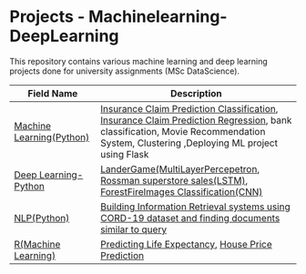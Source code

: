 # Projects - Machinelearning-DeepLearning

This repository contains various machine learning and deep learning projects done for university assignments (MSc DataScience).

| Field Name                                   | Description |
| ---------------------------------------------| -----------  |
| [Machine Learning(Python)](https://github.com/Jhansi-27/University-Projects-Machinelearning-DeepLearning/tree/main/MachineLearning(Python))|  [Insurance Claim Prediction Classification](https://github.com/Jhansi-27/Projects-Machinelearning-DeepLearning/blob/main/MachineLearning(Python)/Insurance%20Claim%20Prediction/Classification_Insurance_Claim.ipynb),  [Insurance Claim Prediction Regression](https://github.com/Jhansi-27/Projects-Machinelearning-DeepLearning/blob/main/MachineLearning(Python)/Insurance%20Claim%20Prediction/Regression_Insurance_Claimvalue_Prediction.ipynb), bank classification, Movie Recommendation System, Clustering ,Deploying ML project using Flask  |
| [Deep Learning-Python](https://github.com/Jhansi-27/University-Projects-Machinelearning-DeepLearning/tree/main/DeepLearning%20(Python))| [LanderGame(MultiLayerPercepetron](https://github.com/Jhansi-27/University-Projects-Machinelearning-DeepLearning/tree/main/DeepLearning%20(Python)/MultiLayerPercepetronFromScratch), [Rossman superstore sales(LSTM)](), [ForestFireImages Classification(CNN)](https://github.com/Jhansi-27/CE888/tree/main/FinalProject) |
| [NLP(Python)](https://github.com/Jhansi-27/Projects-Machinelearning-DeepLearning/tree/main/NLP%20(Python)) | [Building Information Retrieval systems using CORD-19 dataset and finding documents similar to query](https://github.com/Jhansi-27/Projects-Machinelearning-DeepLearning/blob/main/NLP%20(Python)/Building%20Information%20Retrieval%20System/IR_System2.ipynb)    |
| [R(Machine Learning)](https://github.com/Jhansi-27/Projects-Machinelearning-DeepLearning/tree/main/R%20(Machine%20Learning))                       | [Predicting Life Expectancy](https://github.com/Jhansi-27/Projects-Machinelearning-DeepLearning/tree/main/R%20(Machine%20Learning)/Life%20Expectancy%20Prediction), [House Price Prediction](https://github.com/Jhansi-27/Projects-Machinelearning-DeepLearning/tree/main/R%20(Machine%20Learning)/HousePrice_Prediction)   |

